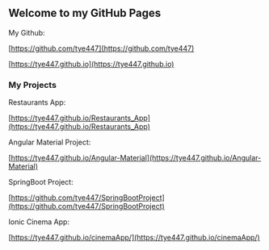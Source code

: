 ## Welcome to my GitHub Pages

My Github: 

[https://github.com/tye447](https://github.com/tye447)

[https://tye447.github.io](https://tye447.github.io)

### My Projects
Restaurants App:

[https://tye447.github.io/Restaurants_App](https://tye447.github.io/Restaurants_App) 

Angular Material Project:

[https://tye447.github.io/Angular-Material](https://tye447.github.io/Angular-Material) 

SpringBoot Project:

[https://github.com/tye447/SpringBootProject](https://github.com/tye447/SpringBootProject)

Ionic Cinema App:

[https://tye447.github.io/cinemaApp/](https://tye447.github.io/cinemaApp/)
